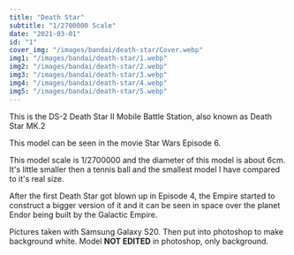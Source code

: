 ```yaml
---
title: "Death Star"
subtitle: "1/2700000 Scale"
date: "2021-03-01"
id: "1"
cover_img: "/images/bandai/death-star/Cover.webp"
img1: "/images/bandai/death-star/1.webp"
img2: "/images/bandai/death-star/2.webp"
img3: "/images/bandai/death-star/3.webp"
img4: "/images/bandai/death-star/4.webp"
img5: "/images/bandai/death-star/5.webp"
---
```


This is the DS-2 Death Star II Mobile Battle Station, also known as Death Star MK.2

This model can be seen in the movie Star Wars Episode 6.

This model scale is 1/2700000 and the diameter of this model is about 6cm. 
It's little smaller then a tennis ball and the smallest model I have compared to it's real size.

After the first Death Star got blown up in Episode 4, the Empire started to construct a bigger version of it and it can be seen in space over the planet Endor being built by the Galactic Empire.

Pictures taken with Samsung Galaxy S20. Then put into photoshop to make background white. Model **NOT EDITED** in photoshop, only background.